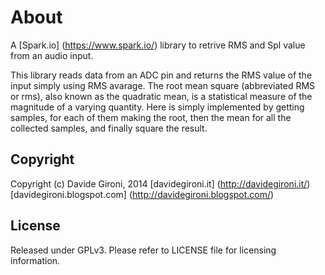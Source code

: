 About
===

A [Spark.io] (https://www.spark.io/) library to retrive RMS and Spl value from an audio input.

This library reads data from an ADC pin and returns the RMS value of the input simply using RMS avarage.
The root mean square (abbreviated RMS or rms), also known as the quadratic mean, is a statistical measure of the magnitude of a varying quantity.
Here is simply implemented by getting samples, for each of them making the root, then the mean for all the collected samples, and finally square the result.

Copyright
-------
Copyright (c) Davide Gironi, 2014
[davidegironi.it] (http://davidegironi.it/)
[davidegironi.blogspot.com] (http://davidegironi.blogspot.com/)

License
-------
Released under GPLv3.
Please refer to LICENSE file for licensing information.

